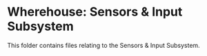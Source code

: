 # Wherehouse: Sensors & Input Subsystem

This folder contains files relating to the Sensors & Input Subsystem.

